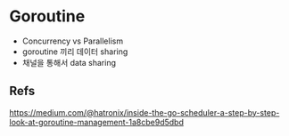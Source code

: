 
# Goroutine

- Concurrency vs Parallelism
- goroutine 끼리 데이터 sharing
- 채널을 통해서 data sharing

## Refs

<https://medium.com/@hatronix/inside-the-go-scheduler-a-step-by-step-look-at-goroutine-management-1a8cbe9d5dbd>
